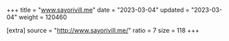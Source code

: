 +++
title = "www.sayorivill.me"
date = "2023-03-04"
updated = "2023-03-04"
weight = 120460

[extra]
source = "http://www.sayorivill.me/"
ratio = 7
size = 118
+++
